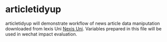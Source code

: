articletidyup
================

<!-- [![CRAN_Status_Badge](http://www.r-pkg.org/badges/version/tidyjson)](https://cran.r-project.org/package=tidyjson) -->

articletidyup will demonstrate workflow of news article data
maniputation downloaded from lexis Uni [Nexis
Uni](https://www.lexisnexis.com/en-us/products/nexis-uni.page).
Variables prepared in this file will be used in wechat impact
evaluation.
